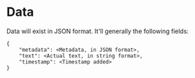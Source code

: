 # Data
Data will exist in JSON format. It'll generally the following fields:

```
{
    "metadata": <Metadata, in JSON format>,
    "text": <Actual text, in string format>,
    "timestamp": <Timestamp added>
}
```
